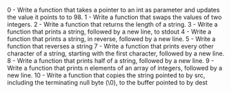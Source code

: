 0 - Write a function that takes a pointer to an int as parameter and updates the value it points to to 98.
1 - Write a function that swaps the values of two integers.
2 - Write a function that returns the length of a string.
3 - Write a function that prints a string, followed by a new line, to stdout
4 - Write a function that prints a string, in reverse, followed by a new line.
5 - Write a function that reverses a string
7 - Write a function that prints every other character of a string, starting with the first character, followed by a new line.
8 - Write a function that prints half of a string, followed by a new line.
9 - Write a function that prints n elements of an array of integers, followed by a new line.
10 - Write a function that copies the string pointed to by src, including the terminating null byte (\0), to the buffer pointed to by dest
